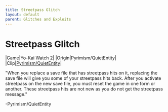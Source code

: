 ```yaml
---
title: Streetpass Glitch
layout: default
parent: Glitches and Exploits
---
```


# Streetpass Glitch

|Game|Yo-Kai Watch 2|
|Origin|Pyrimism/QuietEntity|
|Clip|[Pyrimism/QuietEntity](https://cdn.discordapp.com/attachments/1146916210517221397/1146916288644526201/IMG_4530.mov)|

"When you replace a save file that has streetpass hits on it, replacing the save file will give you some of your streetpass hits back. After you activate streetpass on the new save file, you must reset the game in one form or another. These streetpass hits are not new as you do not get the streetpass message."

-Pyrimism/QuietEntity
